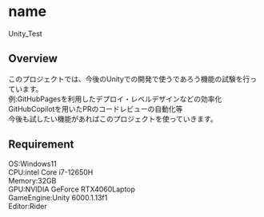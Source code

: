 # name
Unity_Test

## Overview
このプロジェクトでは、今後のUnityでの開発で使うであろう機能の試験を行っています。<br>
例:GitHubPagesを利用したデプロイ・レベルデザインなどの効率化 GitHubCopilotを用いたPRのコードレビューの自動化等<br>
今後も試したい機能があればこのプロジェクトを使っていきます。<br>

## Requirement
OS:Windows11<br>
CPU:intel Core i7-12650H<br>
Memory:32GB<br>
GPU:NVIDIA GeForce RTX4060Laptop<br>
GameEngine:Unity 6000.1.13f1<br>
Editor:Rider<br>